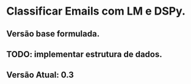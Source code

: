 # Classificar Emails com LM e DSPy.
## Versão base formulada.
## TODO: implementar estrutura de dados.
## Versão Atual: 0.3